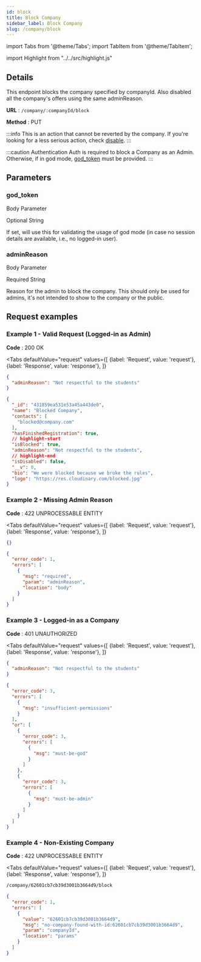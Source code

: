 ```yaml
---
id: block
title: Block Company
sidebar_label: Block Company
slug: /company/block
---
```


import Tabs from '@theme/Tabs';
import TabItem from '@theme/TabItem';

import Highlight from "../../src/highlight.js"

## Details

This endpoint blocks the company specified by companyId.
Also disabled all the company's offers using the same adminReason.

**URL** : `/company/:companyId/block`

**Method** : <Highlight level="info" inline>PUT</Highlight>

:::info
This is an action that cannot be reverted by the company. If you're looking for a less serious action, check [disable](./disable).
:::

:::caution Authentication
Auth is required to block a Company as an Admin. Otherwise, if in god mode, [god_token](#god_token) must be
provided.
:::

## Parameters

### god_token

<Highlight level="info">Body Parameter</Highlight>

<Highlight level="success" inline>Optional</Highlight>
<Highlight level="secondary" inline>String</Highlight>

If set, will use this for validating the usage of god mode (in case no session details are available, i.e., no logged-in
user).

### adminReason

<Highlight level="info">Body Parameter</Highlight>

<Highlight level="danger" inline>Required</Highlight>
<Highlight level="secondary" inline>String</Highlight>

Reason for the admin to block the company. This should only be used for admins, it's not intended to show to the
company or the public.

## Request examples

### Example 1 - Valid Request (Logged-in as Admin)

**Code** : <Highlight level="success" inline>200 OK</Highlight>

<Tabs
defaultValue="request"
values={[
{label: 'Request', value: 'request'},
{label: 'Response', value: 'response'},
]}
>

<TabItem value="request">

```json
{
  "adminReason": "Not respectful to the students"
}
```

</TabItem>

<TabItem value="response">

```json
{
  "_id": "431859ea531e53a45a443de0",
  "name": "Blocked Company",
  "contacts": [
    "blocked@company.com"
  ],
  "hasFinishedRegistration": true,
  // highlight-start
  "isBlocked": true,
  "adminReason": "Not respectful to the students",
  // highlight-end
  "isDisabled": false,
  "__v": 0,
  "bio": "We were blocked because we broke the rules",
  "logo": "https://res.cloudinary.com/blocked.jpg"
}
```

</TabItem>
</Tabs>

### Example 2 - Missing Admin Reason

**Code** : <Highlight level="danger" inline>422 UNPROCESSABLE ENTITY</Highlight>

<Tabs
defaultValue="request"
values={[
{label: 'Request', value: 'request'},
{label: 'Response', value: 'response'},
]}
>

<TabItem value="request">

```json
{}
```

</TabItem>

<TabItem value="response">

```json
{
  "error_code": 1,
  "errors": [
    {
      "msg": "required",
      "param": "adminReason",
      "location": "body"
    }
  ]
}
```

</TabItem>
</Tabs>

### Example 3 - Logged-in as a Company

**Code** : <Highlight level="danger" inline>401 UNAUTHORIZED</Highlight>

<Tabs
defaultValue="request"
values={[
{label: 'Request', value: 'request'},
{label: 'Response', value: 'response'},
]}
>

<TabItem value="request">

```json
{
  "adminReason": "Not respectful to the students"
}
```

</TabItem>

<TabItem value="response">

```json
{
  "error_code": 3,
  "errors": [
    {
      "msg": "insufficient-permissions"
    }
  ],
  "or": [
    {
      "error_code": 3,
      "errors": [
        {
          "msg": "must-be-god"
        }
      ]
    },
    {
      "error_code": 3,
      "errors": [
        {
          "msg": "must-be-admin"
        }
      ]
    }
  ]
}
```

</TabItem>
</Tabs>

### Example 4 - Non-Existing Company

**Code** : <Highlight level="danger" inline>422 UNPROCESSABLE ENTITY</Highlight>

<Tabs
defaultValue="request"
values={[
{label: 'Request', value: 'request'},
{label: 'Response', value: 'response'},
]}
>

<TabItem value="request">

```bash
/company/62601cb7cb39d3001b3664d9/block
```

</TabItem>

<TabItem value="response">

```json
{
  "error_code": 1,
  "errors": [
    {
      "value": "62601cb7cb39d3001b3664d9",
      "msg": "no-company-found-with-id:62601cb7cb39d3001b3664d9",
      "param": "companyId",
      "location": "params"
    }
  ]
}
```

</TabItem>
</Tabs>
